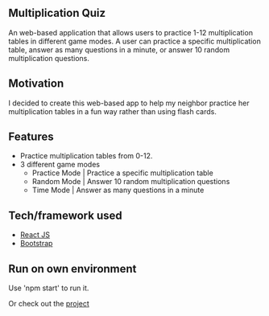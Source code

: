 ## Multiplication Quiz
An web-based application that allows users to practice 1-12 multiplication tables in different game modes. A user can practice a specific multiplication table, answer as many questions in a minute, or answer 10 random multiplication questions.
 
## Motivation
I decided to create this web-based app to help my neighbor practice her multiplication tables in a fun way rather than using flash cards.

## Features
* Practice multiplication tables from 0-12.
* 3 different game modes
  * Practice Mode | Practice a specific multiplication table
  * Random Mode | Answer 10 random multiplication questions
  * Time Mode | Answer as many questions in a minute

## Tech/framework used
- [React JS](https://reactjs.org/)
- [Bootstrap](https://react-bootstrap.github.io/)

## Run on own environment
Use 'npm start' to run it.

Or check out the [project](https://multiplication-pracctice-quiz.herokuapp.com/)
